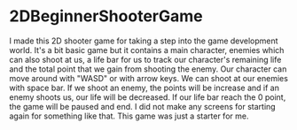 # 2DBeginnerShooterGame
I made this 2D shooter game for taking a step into the game development world. It's a bit basic game but it contains a main character, enemies which can also shoot at us, a life bar for us to track our character's remaining life and the total point that we gain from shooting the enemy. Our character can move around with "WASD" or with arrow keys. We can shoot at our enemies with space bar. If we shoot an enemy, the points will be increase and if an enemy shoots us, our life will be decreased. If our life bar reach the 0 point, the game will be paused and end. I did not make any screens for starting again for something like that. This game was just a starter for me.

